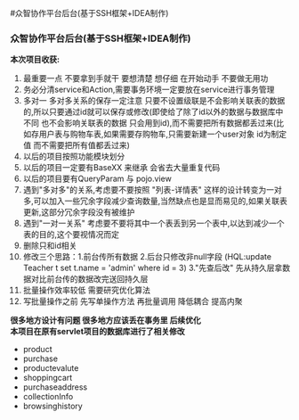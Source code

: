 #众智协作平台后台(基于SSH框架+IDEA制作)
<h3>众智协作平台后台(基于SSH框架+IDEA制作)</h3>
<b>本次项目收获:</b>
<ol>
    <li>最重要一点 不要拿到手就干 要想清楚 想仔细 在开始动手 不要做无用功</li>
    <li>务必分清service和Action,需要事务环境一定要放在service进行事务管理</li>
    <li>多对一 多对多关系的保存一定注意 只要不设置级联是不会影响关联表的数据的,所以只要通过id就可以保存或修改(即使给了除了id以外的数据与数据库中不同 也不会影响关联表的数据 只会用到id),而不需要把所有数据都丢过来(比如存用户表与购物车表,如果需要存购物车,只需要新建一个user对象 id为制定值 而不需要把所有值都丢过来)</li>
    <li>以后的项目按照功能模块划分</li>
    <li>以后的项目一定要有BaseXX 来继承 会省去大量重复代码</li>
    <li>以后的项目要有QueryParam 与 pojo.view</li>
    <li>遇到"多对多"的关系,考虑要不要按照 "列表-详情表" 这样的设计转变为一对多,可以加入一些冗余字段减少查询数量,当然缺点也是显而易见的,如果关联表更新,这部分冗余字段没有被维护</li>
    <li>遇到"一对一关系" 考虑要不要将其中一个表丢到另一个表中,以达到减少一个表的目的,这个要视情况而定</li>
    <li>删除只和id相关</li>
    <li>修改三个思路：1.前台传所有数据 2.后台只修改非null字段 (HQL:update Teacher t set t.name = 'admin' where id = 3) 3."先查后改" 先从持久层拿数据对比前台传的数据改完送回持久层</li>
    <li>批量操作效率较低 需要研究优化算法</li>
    <li>写批量操作之前 先写单操作方法 再批量调用 降低耦合 提高内聚</li>
</ol>
<b>很多地方设计有问题 很多地方应该丢在事务里 后续优化</b><br>
<b>本项目在原有servlet项目的数据库进行了相关修改</b>
<ul>
    <li>product</li>
    <li>purchase</li> 
    <li>productevalute</li> 
    <li>shoppingcart</li> 
    <li>purchaseaddress</li> 
    <li>collectionInfo</li> 
    <li>browsinghistory</li>
</ul>

